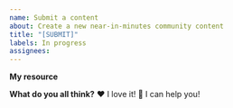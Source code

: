 ```yaml
---
name: Submit a content
about: Create a new near-in-minutes community content
title: "[SUBMIT]"
labels: In progress
assignees:
---
```


**My resource**

<!--
Hello 👋 Thank you for submitting a topic.

Before you start, please make sure your issue is understandable and reproducible.
To make your issue readable make sure you use valid Markdown syntax.

Please describe what your resource will be about. (article or video).
-->

**What do you all think?**
❤️ I love it!
🚀 I can help you!
